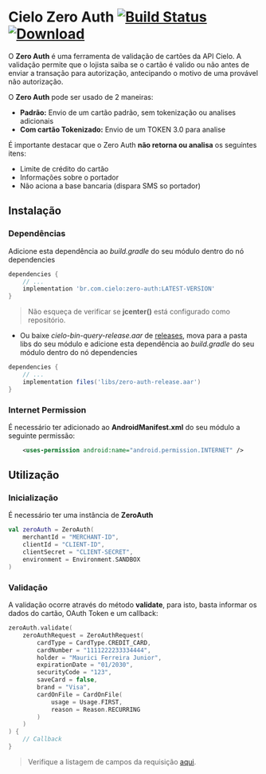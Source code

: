 # Cielo Zero Auth [![Build Status](https://travis-ci.com/DeveloperCielo/Zero-Auth.svg?branch=master)](https://travis-ci.com/DeveloperCielo/Zero-Auth) [![Download](https://api.bintray.com/packages/braspag/zero-auth/zero-auth/images/download.svg) ](https://bintray.com/braspag/zero-auth/zero-auth/_latestVersion)

O **Zero Auth** é uma ferramenta de validação de cartões da API Cielo. A validação permite que o lojista saiba se o cartão é valido ou não antes de enviar a transação para autorização, antecipando o motivo de uma provável não autorização.

O **Zero Auth** pode ser usado de 2 maneiras:

- **Padrão:** Envio de um cartão padrão, sem tokenização ou analises adicionais
- **Com cartão Tokenizado:** Envio de um TOKEN 3.0 para analise

É importante destacar que o Zero Auth **não retorna ou analisa** os seguintes itens:

- Limite de crédito do cartão
- Informações sobre o portador
- Não aciona a base bancaria (dispara SMS so portador)

## Instalação

### Dependências

Adicione esta dependência ao *build.gradle* do seu módulo dentro do nó dependencies 

```groovy
dependencies {
    // ...
    implementation 'br.com.cielo:zero-auth:LATEST-VERSION'
}
```

> Não esqueça de verificar se **jcenter()** está configurado como repositório.

- Ou baixe *cielo-bin-query-release.aar* de [releases](https://github.com/DeveloperCielo/zero-auth/releases), mova para a pasta libs do seu módulo e adicione esta dependência ao *build.gradle* do seu módulo dentro do nó dependencies

```groovy
dependencies {
    // ...
    implementation files('libs/zero-auth-release.aar')
}
```

### Internet Permission

É necessário ter adicionado ao **AndroidManifest.xml** do seu módulo a seguinte permissão:

```xml
    <uses-permission android:name="android.permission.INTERNET" />
```

## Utilização

### Inicialização

É necessário ter uma instância de **ZeroAuth**

```kotlin
val zeroAuth = ZeroAuth(
    merchantId = "MERCHANT-ID",
    clientId = "CLIENT-ID",
    clientSecret = "CLIENT-SECRET",
    environment = Environment.SANDBOX
)
```

### Validação

A validação ocorre através do método **validate**, para isto, basta informar os dados do cartão, OAuth Token e um callback:

```kotlin
zeroAuth.validate(
    zeroAuthRequest = ZeroAuthRequest(
        cardType = CardType.CREDIT_CARD,
        cardNumber = "1111222233334444",
        holder = "Maurici Ferreira Junior",
        expirationDate = "01/2030",
        securityCode = "123",
        saveCard = false,
        brand = "Visa",
        cardOnFile = CardOnFile(
            usage = Usage.FIRST,
            reason = Reason.RECURRING
        )
    )
) {
    // Callback
}
```

> Verifique a listagem de campos da requisição [aqui](https://developercielo.github.io/manual/cielo-ecommerce#requisi%C3%A7%C3%A3o222).
